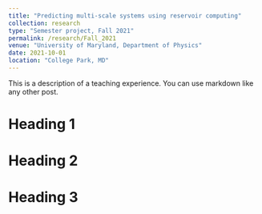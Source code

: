 ```yaml
---
title: "Predicting multi-scale systems using reservoir computing"
collection: research
type: "Semester project, Fall 2021"
permalink: /research/Fall_2021
venue: "University of Maryland, Department of Physics"
date: 2021-10-01
location: "College Park, MD"
---
```


This is a description of a teaching experience. You can use markdown like any other post.

Heading 1
======

Heading 2
======

Heading 3
======
